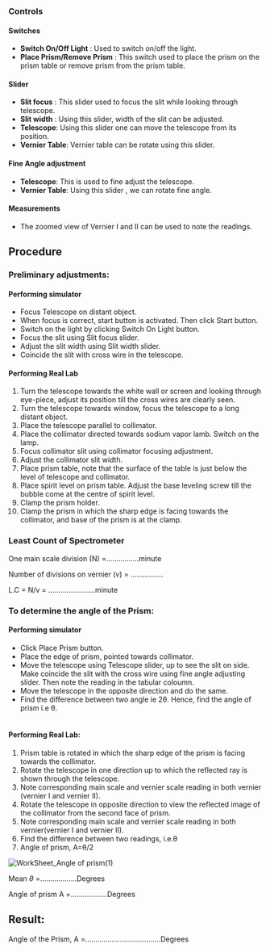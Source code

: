 

### Controls
#### Switches
- **Switch On/Off Light** : Used to switch on/off the light.
- **Place Prism/Remove Prism** : This switch used to place the prism on the prism table or remove prism from the prism table.
#### Slider
- **Slit focus** : This slider used to focus the slit while looking through telescope.
- **Slit width** : Using this slider, width of the slit can be adjusted.
- **Telescope**: Using this slider one can move the telescope from its position.
- **Vernier Table**: Vernier table can be rotate using this slider.
#### Fine Angle adjustment
- **Telescope**: This is used to fine adjust the telescope.
- **Vernier Table**: Using this slider , we can rotate fine angle.
#### Measurements
- The zoomed view of Vernier I and II can be used to note the readings.

## Procedure

### Preliminary adjustments:
#### Performing simulator

<ul>
	<li>Focus Telescope on distant object.</li>
	<li>When focus is correct, start button is activated. Then click Start button.</li>
	<li>Switch on the light by clicking Switch On Light button.</li>
	<li>Focus the slit using Slit focus slider.</li>
	<li>Adjust the slit width using Slit width slider.</li>
	<li>Coincide the slit with cross wire in the telescope.&nbsp;</li>
</ul>

#### Performing Real Lab

<ol>
	<li>Turn the telescope towards the white wall or screen and looking through eye-piece, adjust its position till the cross wires are clearly seen.</li>
	<li>Turn the telescope towards window, focus the telescope to a long distant object.</li>
	<li>Place the telescope parallel to collimator.</li>
	<li>Place the collimator directed towards sodium vapor lamb. Switch on the lamp.</li>
	<li>Focus collimator slit using collimator focusing adjustment.</li>
	<li>Adjust the collimator slit width.</li>
	<li>Place prism table, note that the surface of the table is just below the level of telescope and collimator.</li>
	<li>Place spirit level on prism table. Adjust the base leveling screw till the bubble come at the centre of spirit level.</li>
	<li>Clamp the prism holder.</li>
	<li>Clamp the prism in which the sharp edge is facing towards the collimator, and base of the prism is at the clamp.</li>
</ol>

### Least Count of Spectrometer
One main scale division (N)  =................minute

Number of divisions on vernier (v) = ................

L.C    = N/v = .......................minute

### To determine the angle of the Prism:

#### Performing simulator 
<ul>
	<li>Click Place Prism button.</li>
	<li>Place the edge of prism, pointed towards collimator.</li>
	<li>Move the telescope using Telescope slider, up to see the slit on side. Make coincide the slit with the cross wire using fine angle adjusting slider. Then note the reading in the tabular coloumn.</li>
	<li>Move the telescope in the opposite direction and do the same.</li>
	<li>Find the difference between two angle ie 2θ. Hence, find the angle of prism i.e θ.<br>
	&nbsp;</li>
</ul>

#### Performing Real Lab: 
<ol>
	<li>Prism table is rotated in which the sharp edge of the prism is facing towards the collimator.</li>
	<li>Rotate the telescope in one direction up to which the reflected ray is shown through the telescope.</li>
	<li>Note corresponding main scale and vernier scale reading in both vernier (vernier I and vernier II).</li>
	<li>Rotate the telescope in opposite direction to view the reflected image of the collimator from the second face of prism.</li>
	<li>Note corresponding main scale and vernier scale reading in both vernier(vernier I and vernier II).</li>
	<li>Find the difference between two readings, i.e.θ</li>
	<li>Angle of prism,&nbsp;A=θ/2</li>
</ol>

![WorkSheet_Angle of prism(1)](https://github.com/user-attachments/assets/fa66eb83-f657-4e4d-88a1-ca7c0d086e68)


 Mean $\theta$   =..................Degrees

Angle of prism A =..................Degrees 

## Result:


Angle of the Prism, A	=……………………………….Degrees
